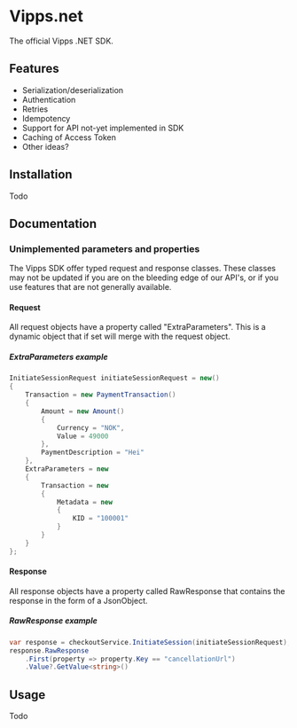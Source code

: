 # Vipps.net

The official Vipps .NET SDK.

## Features

- Serialization/deserialization
- Authentication
- Retries
- Idempotency
- Support for API not-yet implemented in SDK
- Caching of Access Token
- Other ideas?

## Installation

Todo

## Documentation

### Unimplemented parameters and properties

The Vipps SDK offer typed request and response classes. These classes may not be updated if you are on the bleeding edge of our API's, or if you use features that are not generally available.

#### Request

All request objects have a property called "ExtraParameters". This is a dynamic object that if set will merge with the request object.

##### ExtraParameters example

```c#
InitiateSessionRequest initiateSessionRequest = new()
{
    Transaction = new PaymentTransaction()
    {
        Amount = new Amount()
        {
            Currency = "NOK",
            Value = 49000
        },
        PaymentDescription = "Hei"
    },
    ExtraParameters = new
    {
        Transaction = new
        {
            Metadata = new
            {
                KID = "100001"
            }
        }
    }
};
```

#### Response

All response objects have a property called RawResponse that contains the response in the form of a JsonObject.

##### RawResponse example

```c#
var response = checkoutService.InitiateSession(initiateSessionRequest);
response.RawResponse
    .First(property => property.Key == "cancellationUrl")
    .Value?.GetValue<string>()
```

## Usage

Todo

